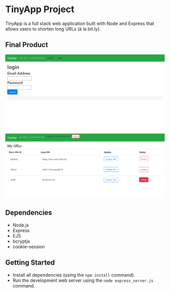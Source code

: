 # TinyApp Project

TinyApp is a full stack web application built with Node and Express that allows users to shorten long URLs (à la bit.ly).

## Final Product

!["screenshot login page"](https://github.com/BrandNero/tinyApp/blob/master/docs/tinyapp1.png)
!["screenshot of url page"](https://github.com/BrandNero/tinyApp/blob/master/docs/tinyApp2.png)

## Dependencies

- Node.js
- Express
- EJS
- bcryptjs
- cookie-session

## Getting Started

- Install all dependencies (using the `npm install` command).
- Run the development web server using the `node express_server.js` command.